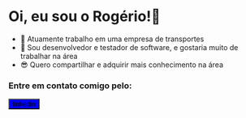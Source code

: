  <h1> Oi, eu sou o Rogério!👋 </h1>

- 🚚 Atuamente trabalho em uma empresa de transportes
- 🌱 Sou desenvolvedor e testador de software, e gostaria muito de trabalhar na área
- 😎 Quero compartilhar e adquirir mais conhecimento na área

<h3> Entre em contato comigo pelo: </h3>

<div>  
    <a href="https://www.linkedin.com/in/rogerioncosta">
      <button style="background-color: blue;">linkedin</button>
    </a>  
</div>

